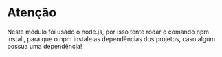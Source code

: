 # Atenção

Neste módulo foi usado o node.js, por isso tente rodar o comando npm install, para que o npm instale as dependências dos projetos, caso algum possua uma dependência!
